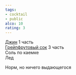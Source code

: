 ```yaml
---
tags:
- cocktail
- public
alco: 10
rating: 3
---
```


[Джин](%D0%94%D0%B6%D0%B8%D0%BD.md) 1 часть  
[Грейпфрутовый сок](%D0%93%D1%80%D0%B5%D0%B9%D0%BF%D1%84%D1%80%D1%83%D1%82%D0%BE%D0%B2%D1%8B%D0%B9%20%D1%81%D0%BE%D0%BA.md) 3 часть  
Соль по каемке  
Лед

Норм, но ничего выдающегося
